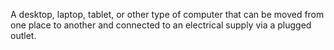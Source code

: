 A desktop, laptop, tablet, or other type of computer that can be moved from one place to another and connected to an electrical supply via a plugged outlet.